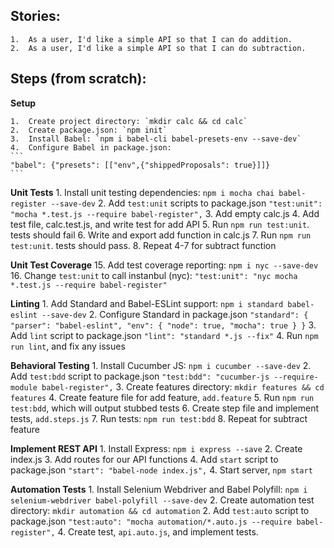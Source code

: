 ## Stories:

	1.	As a user, I'd like a simple API so that I can do addition.
	2.	As a user, I'd like a simple API so that I can do subtraction.

## Steps (from scratch): 

**Setup**

	1.	Create project directory: `mkdir calc && cd calc`
	2.	Create package.json: `npm init`
	3.	Install Babel: `npm i babel-cli babel-presets-env --save-dev`
	4.	Configure Babel in package.json:
    ```
    "babel": {"presets": [["env",{"shippedProposals": true}]]}
    ```

**Unit Tests**
    1. Install unit testing dependencies: `npm i mocha chai babel-register --save-dev`
    2. Add `test:unit` scripts to package.json
    ```
    "test:unit": "mocha *.test.js --require babel-register",
    ```
    3. Add empty calc.js
    4. Add test file, calc.test.js, and write test for add API
    5. Run `npm run test:unit`. tests should fail
    6. Write and export add function in calc.js
    7. Run `npm run test:unit`. tests should pass.
    8. Repeat 4-7 for subtract function

**Unit Test Coverage**
    15. Add test coverage reporting: `npm i nyc --save-dev`
    16. Change `test:unit` to call instanbul (nyc):
    ```
    "test:unit": "nyc mocha *.test.js --require babel-register"
    ```

**Linting**
    1. Add Standard and Babel-ESLint support: `npm i standard babel-eslint --save-dev`
    2. Configure Standard in package.json
    ```
    "standard": {
        "parser": "babel-eslint",
        "env": {
        "node": true,
        "mocha": true
        }
    }
    ```
    3. Add `lint` script to package.json
    ```
    "lint": "standard *.js --fix"
    ```
    4. Run `npm run lint`, and fix any issues

**Behavioral Testing**
    1. Install Cucumber JS: `npm i cucumber --save-dev`
    2. Add `test:bdd` script to package.json
    ```
    "test:bdd": "cucumber-js --require-module babel-register",
    ```
    3. Create features directory: `mkdir features && cd features`
    4. Create feature file for add feature, `add.feature`
    5. Run `npm run test:bdd`, which will output stubbed tests
    6. Create step file and implement tests, `add.steps.js`
    7. Run tests: `npm run test:bdd`
    8. Repeat for subtract feature

**Implement REST API**
    1. Install Express: `npm i express --save`
    2. Create index.js
    3. Add routes for our API functions
    4. Add `start` script to package.json
    ```
    "start": "babel-node index.js",
    ```
    4. Start server, `npm start`

**Automation Tests**
    1. Install Selenium Webdriver and Babel Polyfill: `npm i selenium-webdriver babel-polyfill --save-dev`
    2. Create automation test directory: `mkdir automation && cd automation`
    2. Add `test:auto` script to package.json
    ```
    "test:auto": "mocha automation/*.auto.js --require babel-register",
    ```
    4. Create test, `api.auto.js`, and implement tests.
